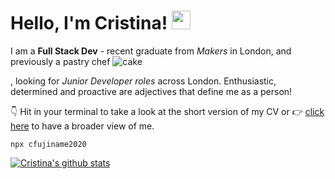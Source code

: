 # Hello, I'm Cristina! <img src="https://raw.githubusercontent.com/MartinHeinz/MartinHeinz/master/wave.gif" width="30px">


I am a **Full Stack Dev** - recent graduate from _Makers_ in London, and previously a pastry chef ![cake](https://media.giphy.com/media/STrWwitY3HUHtq3QVi/giphy.gif)

, looking for _Junior Developer roles_ across London. Enthusiastic, determined and proactive are adjectives that define me as a person!

👇 Hit in your terminal to take a look at the short version of my CV or 👉  [click here](https://github.com/cfujiname/CV "click here") to have a broader view of me.

```
npx cfujiname2020
```


[![Cristina's github stats](https://github-readme-stats.vercel.app/api?username=cfujiname)](https://github.com/cfujiname/github-readme-stats)

